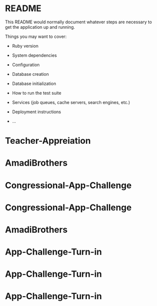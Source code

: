 # README

This README would normally document whatever steps are necessary to get the
application up and running.

Things you may want to cover:

* Ruby version

* System dependencies

* Configuration

* Database creation

* Database initialization

* How to run the test suite

* Services (job queues, cache servers, search engines, etc.)

* Deployment instructions

* ...
# Teacher-Appreiation
# AmadiBrothers
# Congressional-App-Challenge
# Congressional-App-Challenge
# AmadiBrothers
# App-Challenge-Turn-in
# App-Challenge-Turn-in
# App-Challenge-Turn-in
